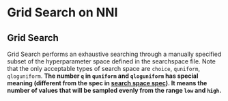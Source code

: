 Grid Search on NNI
===

## Grid Search

Grid Search performs an exhaustive searching through a manually specified subset of the hyperparameter space defined in the searchspace file. Note that the only acceptable types of search space are `choice`, `quniform`, `qloguniform`. **The number `q` in `quniform` and `qloguniform` has special meaning (different from the spec in [search space spec](../../../../../docs/en_US/SearchSpaceSpec.md)). It means the number of values that will be sampled evenly from the range `low` and `high`.**